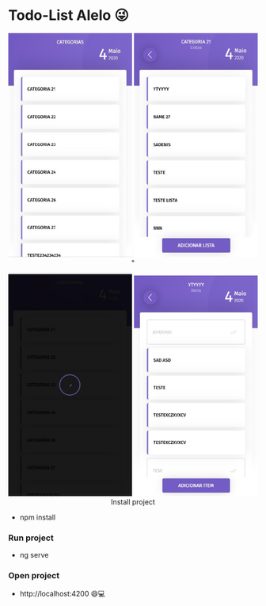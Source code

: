 # Todo-List Alelo 😜

<p align="center">
  <img src="src/assets/images/home.jpg" title="home"  width="250">
  <img src="src/assets/images/list.jpg" title="lista" width="250">"
</p>
<p align="center">
  <img src="src/assets/images/spinner.jpg" title="spinner" width="250">
  <img src="src/assets/images/items.jpg" title="itens" width="250>
</p>

<h3 align="left">Install project</h3>

<ul>
    <li>npm install</li>
</ul>

<h3 align="left">Run project</h3>

<ul>
    <li>ng serve</li>
</ul>

<h3 align="left">Open project</h3>

<ul>
    <li>http://localhost:4200 😄💻</li>
</ul>





